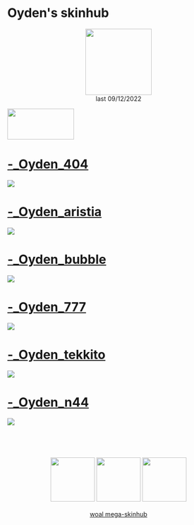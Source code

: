 # Oyden's skinhub
<p align="center">
<a href="https://osu.ppy.sh/users/23234148">
  <img src="https://a.ppy.sh/23234148"  
       width="150"
       height="150"></a>
<br>
last 09/12/2022
</p>

<a href="https://www.youtube.com/watch?v=kbbgypvGPgM">
<img src="https://i.imgur.com/uDyKiLi.png"
       width="151" 
       height="70"/></a>

# [-_Oyden_404](https://github.com/rudj-skinhub/woal/raw/tyfh/oyden/-_Oyden_404.osk)
[![](https://i.imgur.com/fdCq4JD.png)](https://github.com/rudj-skinhub/woal/raw/tyfh/oyden/-_Oyden_404.osk)

# [-_Oyden_aristia](https://github.com/rudj-skinhub/woal/raw/tyfh/oyden/-_Oyden_aristia.osk)
[![](https://i.imgur.com/eYP18Yy.png)](https://github.com/rudj-skinhub/woal/raw/tyfh/oyden/-_Oyden_aristia.osk)

# [-_Oyden_bubble](https://github.com/rudj-skinhub/woal/raw/tyfh/oyden/-_Oyden_bubble.osk)
[![](https://i.imgur.com/meBuyQ2.png)](https://github.com/rudj-skinhub/woal/raw/tyfh/oyden/-_Oyden_bubble.osk)

# [-_Oyden_777](https://github.com/rudj-skinhub/woal/raw/tyfh/oyden/-_Oyden_777.osk)
[![](https://i.imgur.com/VJAEwHW.png)](https://github.com/rudj-skinhub/woal/raw/tyfh/oyden/-_Oyden_777.osk)

# [-_Oyden_tekkito](https://github.com/rudj-skinhub/woal/raw/tyfh/oyden/-_Oyden_tekkito.osk)
[![](https://i.imgur.com/HKFztWe.png)](https://github.com/rudj-skinhub/woal/raw/tyfh/oyden/-_Oyden_tekkito.osk)

# [-_Oyden_n44](https://github.com/rudj-skinhub/woal/raw/tyfh/oyden/-_Oyden_n44.osk)
[![](https://i.imgur.com/fmadPcq.png)](https://github.com/rudj-skinhub/woal/raw/tyfh/oyden/-_Oyden_n44.osk)


#
<p align="center">
  <br></br>
  <a href="https://www.twitch.tv/itzoyden">
  <img src="https://i.imgur.com/HM030lk.png" 
       width="100" 
       height="100"></a>
  <a href="https://www.youtube.com/@ItzOyden">
  <img src="https://i.imgur.com/YWbDUUy.png"  
       width="100" 
       height="100"></a>
  <a href="https://twitter.com/ItzOyden">
  <img src="https://i.imgur.com/PUQ5uWf.png" 
       width="100" 
       height="100"></a>
  <br></br>
  <a href="README.md">woal mega-skinhub</a>
 </p>
